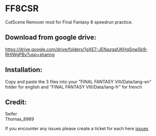 # FF8CSR
CutScene Remover mod for Final Fantasy 8 speedrun practice.

## Download from google drive:
https://drive.google.com/drive/folders/1gXE7-JENazgafJKHgSnw5b9-RHIWgPBy?usp=sharing

## Installation:
Copy and paste the 3 files into your "FINAL FANTASY VIII/Data/lang-en" folder for english and "FINAL FANTASY VIII/Data/lang-fr" for french

## Credit:
Seifer<br />
Thomas_8989

If you encounter any issues please create a ticket for each here [issues](https://github.com/Dzoiver/FF8CSR/issues)
